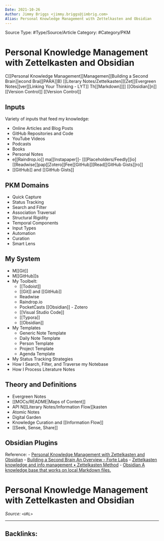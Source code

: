 ```yaml
---
Date: 2021-10-26
Author: Jimmy Briggs <jimmy.briggs@jimbrig.com>
Alias: Personal Knowledge Management with Zettelkasten and Obsidian
---
```


Source Type: #Type/Source/Article
Category: #Category/PKM	

# Personal Knowledge Management with Zettelkasten and Obsidian

C[[Personal Knowledge Management]]Managemen[[Building a Second Brain]]econd Brai[[PARA]]B)[[Literary Notes/Zettelkasten]][Zet[[Evergreen Notes]]ver[[Linking Your Thinking - LYT]] Th[[Markdown]]]][[Obsidian]]n]][[Version Control]] [[Version Control]]

## Inputs

Variety of inputs that feed my knowledge:
- Online Articles and Blog Posts
- GitHub Repositories and Code
- YouTube Videos
- Podcasts
- Books
- Personal Notes
- e[[Raindrop.io]] ma[[Instapaper]]- [[[Placeholders/Feedly]]io][[Readwise]]pap[[Zotero]]Fee[[GitHub]][Read[[GitHub Gists]]ro]]
- [[GitHub]] and [[GitHub Gists]]

## PKM Domains

- Quick Capture
- Status Tracking
- Search and Filter
- Association Traversal
- Structural Rigidity
- Temporal Components
- Input Types
- Automation
- Curation
- Smart Lens

## My System

- M[[Git]]
- M[[GitHub]]s
- My Toolbelt:
	- [[Todoist]]
	- [[Git]] and [[GitHub]]
	- Readwise
	- Raindrop.io
	- PocketCasts
[[Obsidian]]	- Zotero
	- [[Visual Studio Code]]
	- [[Typora]]
	- [[Obsidian]]
- My Templates
	- Generic Note Template
	- Daily Note Template
	- Person Template
	- Project Template
	- Agenda Template
- My Status Tracking Strategies
- How I Search, Filter, and Traverse my Notebase
- How I Process Literature Notes

## Theory and Definitions

- Evergreen Notes
- [[MOCs/README|Maps of Content]]
- API N[[Literary Notes/Information Flow]]kasten
- Atomic Notes
- Digital Garden
- Knowledge Curation and [[Information Flow]]
- [[Seek, Sense, Share]]


## Obsidian Plugins

Reference: 
	- [Personal Knowledge Management with Zettelkasten and Obsidian](https://dev.to/yordiverkroost/personal-knowledge-management-with-zettelkasten-and-obsidian-20cj)
	- [Building a Second Brain An Overview - Forte Labs](https://fortelabs.co/blog/basboverview/)
	- [Zettelkasten knowledge and info management • Zettelkasten Method](https://zettelkasten.de/)
	- [Obsidian A knowledge base that works on local Markdown files.](https://obsidian.md/)








# Personal Knowledge Management with Zettelkasten and Obsidian

*Source: `<URL>`*

***

Backlinks:
-	